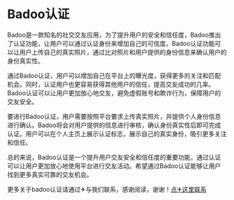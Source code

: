 # Badoo认证

Badoo是一款知名的社交交友应用，为了提升用户的安全和信任度，Badoo推出了认证功能，让用户可以通过认证身份来增加自己的可信度。Badoo认证功能可以让用户上传自己的真实照片，通过比对照片和用户提供的身份信息来确认用户的身份真实性。

通过Badoo认证，用户可以增加自己在平台上的曝光度，获得更多的关注和匹配机会。同时，认证用户也更容易获得其他用户的信任，提高交友成功的几率。Badoo认证可以让用户更加放心地交友，避免虚假账号和欺诈行为，保障用户的交友安全。

要进行Badoo认证，用户需要按照平台要求上传真实照片，并提供个人身份信息进行确认。Badoo将会对用户提供的信息进行审核，确认身份真实性后即可完成认证。用户可以在个人主页上展示认证标志，展示自己的真实身份，吸引更多关注和信任。

总的来说，Badoo认证是一个提升用户交友安全和信任度的重要功能，通过认证可以让用户更加放心地使用平台进行交友活动。希望通过Badoo认证能够让用户找到更多真实可靠的交友机会。

更多关于badoo认证请通过✈与我们联系，感谢阅读，谢谢！[点✈这里联系](https://t.me/lm999bot)